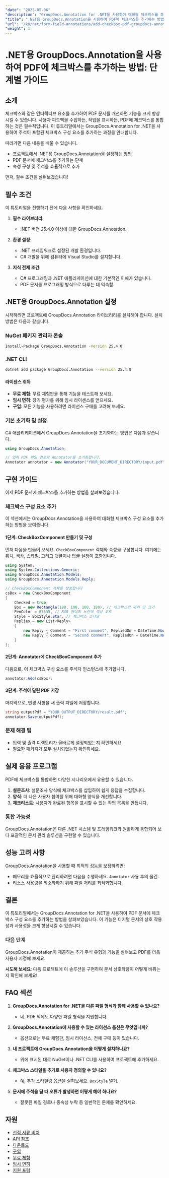 ```yaml
---
"date": "2025-05-06"
"description": "GroupDocs.Annotation for .NET을 사용하여 대화형 체크박스를 추가하여 PDF 문서를 개선하는 방법을 알아보세요. 이 단계별 가이드를 따라 디지털 문서에서 양식 필드 주석을 간소화하세요."
"title": ".NET용 GroupDocs.Annotation을 사용하여 PDF에 체크박스를 추가하는 방법 - 단계별 가이드"
"url": "/ko/net/form-field-annotations/add-checkbox-pdf-groupdocs-annotation-net/"
"weight": 1
---
```


# .NET용 GroupDocs.Annotation을 사용하여 PDF에 체크박스를 추가하는 방법: 단계별 가이드

## 소개

체크박스와 같은 인터랙티브 요소를 추가하여 PDF 문서를 개선하면 기능을 크게 향상시킬 수 있습니다. 사용자 피드백을 수집하든, 작업을 표시하든, PDF에 체크박스를 통합하는 것은 필수적입니다. 이 튜토리얼에서는 GroupDocs.Annotation for .NET을 사용하여 주석이 포함된 체크박스 구성 요소를 추가하는 과정을 안내합니다.

따라가면 다음 내용을 배울 수 있습니다.
- 프로젝트에서 .NET용 GroupDocs.Annotation을 설정하는 방법
- PDF 문서에 체크박스를 추가하는 단계
- 속성 구성 및 주석을 효율적으로 추가

먼저, 필수 조건을 살펴보겠습니다!

## 필수 조건

이 튜토리얼을 진행하기 전에 다음 사항을 확인하세요.

1. **필수 라이브러리**: 
   - .NET 버전 25.4.0 이상에 대한 GroupDocs.Annotation.

2. **환경 설정**:
   - .NET 프레임워크로 설정된 개발 환경입니다.
   - C# 개발을 위해 컴퓨터에 Visual Studio를 설치합니다.

3. **지식 전제 조건**:
   - C# 프로그래밍과 .NET 애플리케이션에 대한 기본적인 이해가 있습니다.
   - PDF 문서를 프로그래밍 방식으로 다루는 데 익숙함.

## .NET용 GroupDocs.Annotation 설정

시작하려면 프로젝트에 GroupDocs.Annotation 라이브러리를 설치해야 합니다. 설치 방법은 다음과 같습니다.

### NuGet 패키지 관리자 콘솔
```bash
Install-Package GroupDocs.Annotation -Version 25.4.0
```

### .NET CLI
```bash
dotnet add package GroupDocs.Annotation --version 25.4.0
```

#### 라이센스 취득

- **무료 체험**: 무료 체험판을 통해 기능을 테스트해 보세요.
- **임시 면허**: 장기 평가를 위해 임시 라이센스를 얻으세요.
- **구입**: 모든 기능을 사용하려면 라이선스 구매를 고려해 보세요.

### 기본 초기화 및 설정

C# 애플리케이션에서 GroupDocs.Annotation을 초기화하는 방법은 다음과 같습니다.

```csharp
using GroupDocs.Annotation;

// 입력 PDF 파일 경로로 Annotator를 초기화합니다.
Annotator annotator = new Annotator("YOUR_DOCUMENT_DIRECTORY/input.pdf");
```

## 구현 가이드

이제 PDF 문서에 체크박스를 추가하는 방법을 살펴보겠습니다.

### 체크박스 구성 요소 추가

이 섹션에서는 GroupDocs.Annotation을 사용하여 대화형 체크박스 구성 요소를 추가하는 방법을 보여줍니다.

#### 1단계: CheckBoxComponent 만들기 및 구성

먼저 다음을 만들어 보세요. `CheckBoxComponent` 객체와 속성을 구성합니다. 여기에는 위치, 색상, 스타일, 그리고 댓글이나 답글 설정이 포함됩니다.

```csharp
using System;
using System.Collections.Generic;
using GroupDocs.Annotation.Models;
using GroupDocs.Annotation.Models.Reply;

// CheckBoxComponent 객체를 생성합니다
csBox = new CheckBoxComponent
{
    Checked = true,
    Box = new Rectangle(100, 100, 100, 100), // 체크박스의 위치 및 크기
    PenColor = 65535, // RGB 형식의 노란색 색상 코드
    Style = BoxStyle.Star, // 체크박스 스타일
    Replies = new List<Reply>
    {
        new Reply { Comment = "First comment", RepliedOn = DateTime.Now },
        new Reply { Comment = "Second comment", RepliedOn = DateTime.Now }
    }
};
```

#### 2단계: Annotator에 CheckBoxComponent 추가

다음으로, 이 체크박스 구성 요소를 주석자 인스턴스에 추가합니다.

```csharp
annotator.Add(csBox);
```

#### 3단계: 주석이 달린 PDF 저장

마지막으로, 변경 사항을 새 출력 파일에 저장합니다.

```csharp
string outputPdf = "YOUR_OUTPUT_DIRECTORY/result.pdf";
annotator.Save(outputPdf);
```

### 문제 해결 팁

- 입력 및 출력 디렉토리가 올바르게 설정되었는지 확인하세요.
- 필요한 패키지가 모두 설치되었는지 확인하세요.

## 실제 응용 프로그램

PDF에 체크박스를 통합하면 다양한 시나리오에서 유용할 수 있습니다.

1. **설문조사**: 설문조사 양식에 체크박스를 삽입하여 쉽게 응답을 수집합니다.
2. **양식**: 더 나은 사용자 참여를 위해 대화형 양식을 개선합니다.
3. **체크리스트**: 사용자가 완료된 항목을 표시할 수 있는 작업 목록을 만듭니다.

### 통합 가능성

GroupDocs.Annotation은 다른 .NET 시스템 및 프레임워크와 원활하게 통합되어 보다 포괄적인 문서 관리 솔루션을 구현할 수 있습니다.

## 성능 고려 사항

GroupDocs.Annotation을 사용할 때 최적의 성능을 보장하려면:
- 메모리를 효율적으로 관리하려면 다음을 수행하세요. `Annotator` 사용 후의 물건.
- 리소스 사용량을 최소화하기 위해 파일 처리를 최적화합니다.

## 결론

이 튜토리얼에서는 GroupDocs.Annotation for .NET을 사용하여 PDF 문서에 체크박스 구성 요소를 추가하는 방법을 살펴보았습니다. 이 기능은 디지털 문서의 상호 작용성과 사용성을 크게 향상시킬 수 있습니다.

### 다음 단계
GroupDocs.Annotation이 제공하는 추가 주석 유형과 기능을 살펴보고 PDF를 더욱 사용자 지정해 보세요.

**시도해 보세요**: 다음 프로젝트에 이 솔루션을 구현하여 문서 상호작용이 어떻게 바뀌는지 확인해 보세요!

## FAQ 섹션

1. **GroupDocs.Annotation for .NET을 다른 파일 형식과 함께 사용할 수 있나요?**
   - 네, PDF 외에도 다양한 파일 형식을 지원합니다.

2. **GroupDocs.Annotation에 사용할 수 있는 라이선스 옵션은 무엇입니까?**
   - 옵션으로는 무료 체험판, 임시 라이선스, 전체 구매 등이 있습니다.

3. **내 프로젝트에 GroupDocs.Annotation을 어떻게 설치하나요?**
   - 위에 표시된 대로 NuGet이나 .NET CLI를 사용하여 프로젝트에 추가하세요.

4. **체크박스 스타일을 추가로 사용자 정의할 수 있나요?**
   - 예, 추가 스타일링 옵션을 살펴보세요. `BoxStyle` 열거.

5. **문서에 주석을 달 때 오류가 발생하면 어떻게 해야 하나요?**
   - 잘못된 파일 경로나 종속성 누락 등 일반적인 문제를 확인하세요.

## 자원
- [선적 서류 비치](https://docs.groupdocs.com/annotation/net/)
- [API 참조](https://reference.groupdocs.com/annotation/net/)
- [다운로드](https://releases.groupdocs.com/annotation/net/)
- [구입](https://purchase.groupdocs.com/buy)
- [무료 체험](https://releases.groupdocs.com/annotation/net/)
- [임시 면허](https://purchase.groupdocs.com/temporary-license/)
- [지원 포럼](https://forum.groupdocs.com/c/annotation/)